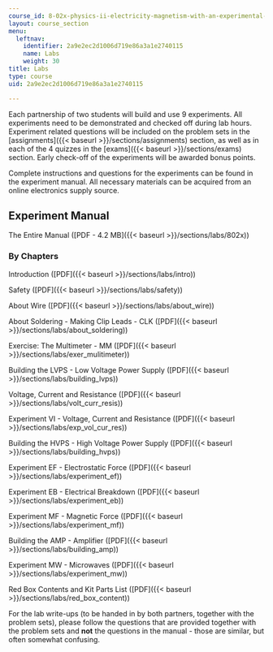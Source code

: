 ```yaml
---
course_id: 8-02x-physics-ii-electricity-magnetism-with-an-experimental-focus-spring-2005
layout: course_section
menu:
  leftnav:
    identifier: 2a9e2ec2d1006d719e86a3a1e2740115
    name: Labs
    weight: 30
title: Labs
type: course
uid: 2a9e2ec2d1006d719e86a3a1e2740115

---
```


Each partnership of two students will build and use 9 experiments. All experiments need to be demonstrated and checked off during lab hours. Experiment related questions will be included on the problem sets in the [assignments]({{< baseurl >}}/sections/assignments) section, as well as in each of the 4 quizzes in the [exams]({{< baseurl >}}/sections/exams) section. Early check-off of the experiments will be awarded bonus points.

Complete instructions and questions for the experiments can be found in the experiment manual. All necessary materials can be acquired from an online electronics supply source.

Experiment Manual
-----------------

The Entire Manual ([PDF - 4.2 MB]({{< baseurl >}}/sections/labs/802x))

### By Chapters

Introduction ([PDF]({{< baseurl >}}/sections/labs/intro))

Safety ([PDF]({{< baseurl >}}/sections/labs/safety))

About Wire ([PDF]({{< baseurl >}}/sections/labs/about_wire))

About Soldering - Making Clip Leads - CLK ([PDF]({{< baseurl >}}/sections/labs/about_soldering))

Exercise: The Multimeter - MM ([PDF]({{< baseurl >}}/sections/labs/exer_mulitimeter))

Building the LVPS - Low Voltage Power Supply ([PDF]({{< baseurl >}}/sections/labs/building_lvps))

Voltage, Current and Resistance ([PDF]({{< baseurl >}}/sections/labs/volt_curr_resis))

Experiment VI - Voltage, Current and Resistance ([PDF]({{< baseurl >}}/sections/labs/exp_vol_cur_res))

Building the HVPS - High Voltage Power Supply ([PDF]({{< baseurl >}}/sections/labs/building_hvps))

Experiment EF - Electrostatic Force ([PDF]({{< baseurl >}}/sections/labs/experiment_ef))

Experiment EB - Electrical Breakdown ([PDF]({{< baseurl >}}/sections/labs/experiment_eb))

Experiment MF - Magnetic Force ([PDF]({{< baseurl >}}/sections/labs/experiment_mf))

Building the AMP - Amplifier ([PDF]({{< baseurl >}}/sections/labs/building_amp))

Experiment MW - Microwaves ([PDF]({{< baseurl >}}/sections/labs/experiment_mw))

Red Box Contents and Kit Parts List ([PDF]({{< baseurl >}}/sections/labs/red_box_content))

For the lab write-ups (to be handed in by both partners, together with the problem sets), please follow the questions that are provided together with the problem sets and **not** the questions in the manual - those are similar, but often somewhat confusing.